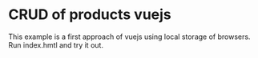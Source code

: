 # CRUD of products vuejs
This example is a first approach of vuejs using local storage of browsers. Run index.hmtl and try it out.
